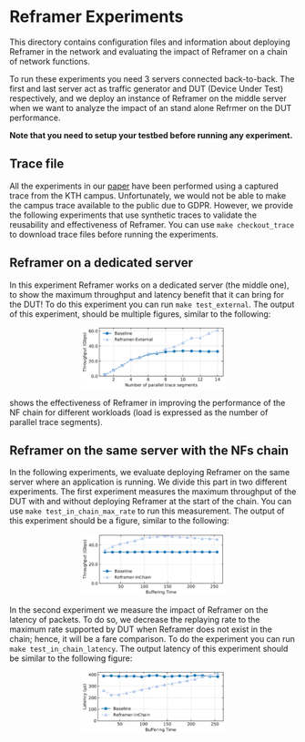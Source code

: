 # Reframer Experiments
This directory contains configuration files and information about deploying Reframer in the network and evaluating the impact of Reframer on a chain of network functions.

To run these experiments you need 3 servers connected back-to-back. The first and last server act as traffic generator and DUT (Device Under Test) respectively, and we deploy an instance of Reframer on the middle server when we want to analyze the impact of an stand alone Refrmer on the DUT performance. 

**Note that you need to setup your testbed before running any experiment.**

## Trace file
All the experiments in our [paper][om] have been performed using a captured trace from the KTH campus. Unfortunately, we would not be able to make the campus trace available to the public due to GDPR. However, we provide the following experiments that use synthetic traces to validate the reusability and effectiveness of Reframer. You can use `make checkout_trace` to download trace files before running the experiments.

## Reframer on a dedicated server
In this experiment Reframer works on a dedicated server (the middle one), to show the maximum throughput and latency benefit that it can bring for the DUT! To do this experiment you can run `make test_external`. The output of this experiment, should be multiple figures, similar to the following:

<p align="center">
<img src="figures/external_throughput.png" width="50%">
</p>

shows the effectiveness of Reframer in improving the performance of the NF chain for different workloads (load is expressed as the number of parallel trace segments).

## Reframer on the same server with the NFs chain

In the following experiments, we evaluate deploying Reframer on the same server where an application is running.
We divide this part in two different experiments. The first experiment measures the maximum throughput of the DUT with and without deploying Reframer at the start of the chain. You can use `make test_in_chain_max_rate` to run this measurement. The output of this experiment should be a figure, similar to the following:

<p align="center">
<img src="figures/InChain_Throughput.png" width="50%">
</p>

In the second experiment we measure the impact of Reframer on the latency of packets. To do so, we decrease the replaying rate to the maximum rate supported by DUT when Reframer does not exist in the chain; hence, it will be a fare comparison. To do the experiment you can run `make test_in_chain_latency`. The output latency of this experiment should be similar to the following figure:

<p align="center">
<img src="figures/InChain_Latency.png" width="50%">
</p>

[om]: https://www.usenix.org/conference/nsdi22/presentation/ghasemirahni
